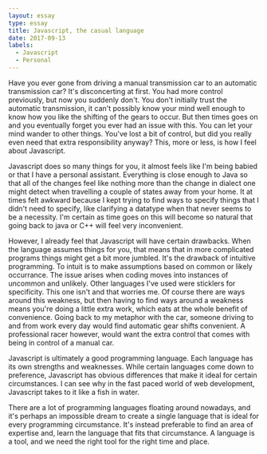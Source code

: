 ```yaml
---
layout: essay
type: essay
title: Javascript, the casual language
date: 2017-09-13
labels:
  - Javascript
  - Personal
---
```


Have you ever gone from driving a manual transmission car to an automatic transmission car? It's disconcerting at first. You had more control previously, but now you suddenly don't. You don't initially trust the automatic transmission, it can't possibly know your mind well enough to know how you like the shifting of the gears to occur. But then times goes on and you eventually forget you ever had an issue with this. You can let your mind wander to other things. You've lost a bit of control, but did you really even need that extra responsibility anyway? This, more or less, is how I feel about Javascript. 

Javascript does so many things for you, it almost feels like I'm being babied or that I have a personal assistant. Everything is close enough to Java so that all of the changes feel like nothing more than the change in dialect one might detect when travelling a couple of states away from your home. It at times felt awkward because I kept trying to find ways to specify things that I didn't need to specify, like clarifying a datatype when that never seems to be a necessity. I'm certain as time goes on this will become so natural that going back to java or C++ will feel very inconvenient.

However, I already feel that Javascript will have certain drawbacks. When the language assumes things for you, that means that in more complicated programs things might get a bit more jumbled. It's the drawback of intuitive programming. To intuit is to make assumptions based on common or likely occurrance. The issue arises when coding moves into instances of uncommon and unlikely. Other languages I've used were sticklers for specificity. This one isn't and that worries me. Of course there are ways around this weakness, but then having to find ways around a weakness means you're doing a little extra work, which eats at the whole benefit of convenience. Going back to my metaphor with the car, someone driving to and from work every day would find automatic gear shifts convenient. A professional racer however, would want the extra control that comes with being in control of a manual car.

Javascript is ultimately a good programming language. Each language has its own strengths and weaknesses. While certain languages come down to preference, Javascript has obvious differences that make it ideal for certain circumstances. I can see why in the fast paced world of web development, Javascript takes to it like a fish in water. 

There are a lot of programming languages floating around nowadays, and it's perhaps an impossible dream to create a single language that is ideal for every programming circumstance. It's instead preferable to find an area of expertise and, learn the language that fits that circumstance. A language is a tool, and we need the right tool for the right time and place.

